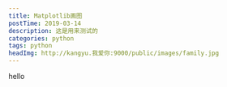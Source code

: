 ```yaml
---
title: Matplotlib画图
postTime: 2019-03-14
description: 这是用来测试的
categories: python
tags: python
headImg: http://kangyu.我爱你:9000/public/images/family.jpg
---
```

hello